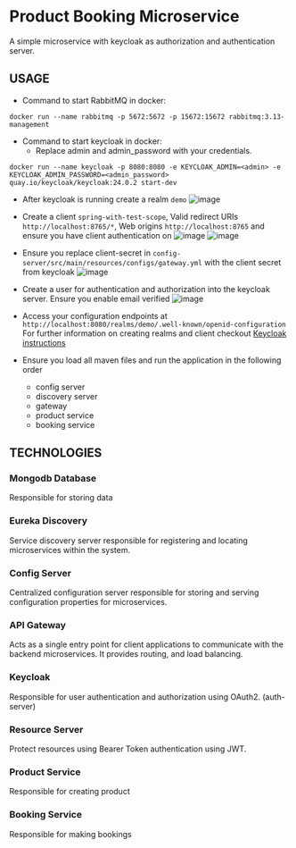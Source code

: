 # Product Booking Microservice
A simple microservice with keycloak as authorization and authentication server.

## USAGE
- Command to start RabbitMQ in docker:
```
docker run --name rabbitmq -p 5672:5672 -p 15672:15672 rabbitmq:3.13-management
```

- Command to start keycloak in docker:
  - Replace admin and admin_password with your credentials.
```
docker run --name keycloak -p 8080:8080 -e KEYCLOAK_ADMIN=<admin> -e KEYCLOAK_ADMIN_PASSWORD=<admin_password> quay.io/keycloak/keycloak:24.0.2 start-dev
```
  - After keycloak is running create a realm `demo`
![image](https://github.com/Kjeff24/Product-Booking-Microservice/assets/91270318/b241a660-71c4-41e8-9897-7370e226f9ad)
  - Create a client `spring-with-test-scope`, Valid redirect URIs `http://localhost:8765/*`, Web origins `http://localhost:8765` and ensure you have client authentication on
![image](https://github.com/Kjeff24/Product-Booking-Microservice/assets/91270318/70059f22-aa06-4b40-9944-3b974177ce38)
![image](https://github.com/Kjeff24/Product-Booking-Microservice/assets/91270318/48019043-fdea-4297-888f-e4a51b19c5ae)
  - Ensure you replace client-secret in `config-server/src/main/resources/configs/gateway.yml` with the client secret from keycloak
![image](https://github.com/Kjeff24/Product-Booking-Microservice/assets/91270318/7d1f3f80-d192-4745-bafc-a6f3ea62ff7e)
  - Create a user for authentication and authorization into the keycloak server. Ensure you enable email verified
![image](https://github.com/Kjeff24/Product-Booking-Microservice/assets/91270318/c3501b7c-3f82-4689-9ff5-c2fb0e9a464a)
  - Access your configuration endpoints at `http://localhost:8080/realms/demo/.well-known/openid-configuration`
For further information on creating realms and client checkout [Keycloak instructions](https://www.keycloak.org/getting-started/getting-started-docker)


- Ensure you load all maven files and run the application in the following order
  - config server
  - discovery server
  - gateway
  - product service
  - booking service

## TECHNOLOGIES

### Mongodb Database
Responsible for storing data

### Eureka Discovery
Service discovery server responsible for registering and locating microservices within the system.

### Config Server
Centralized configuration server responsible for storing and serving configuration properties for microservices.

### API Gateway
Acts as a single entry point for client applications to communicate with the backend microservices. It provides routing, and load balancing.

### Keycloak
Responsible for user authentication and authorization using OAuth2. (auth-server)

### Resource Server
Protect resources using Bearer Token authentication using JWT.

### Product Service
Responsible for creating product

### Booking Service
Responsible for making bookings
